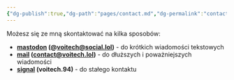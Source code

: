 ```yaml
---
{"dg-publish":true,"dg-path":"pages/contact.md","dg-permalink":"contact","permalink":"/contact/"}
---
```



Możesz się ze mną skontaktować na kilka sposobów:

- **[mastodon](https://social.lol/@voitech) (@voitech@social.lol)** - do krótkich wiadomości tekstowych
- **[mail](mailto:contact@voitech.lol) (contact@voitech.lol)** - do dłuższych i poważniejszych wiadomości
- **[signal](https://signal.me/#eu/VgsB8J57lQ8eFlD6TJRdLWADWBmj8qo-nHWjQGW8zB3GThUrzz1FpKB3cb6FOVji) (voitech.94)** - do stałego kontaktu
